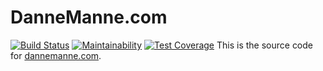# DanneManne.com

[![Build Status](https://travis-ci.org/dannemanne/BlogDev.svg?branch=master)](https://travis-ci.org/dannemanne/BlogDev)
[![Maintainability](https://api.codeclimate.com/v1/badges/50b846ed1037e846e606/maintainability)](https://codeclimate.com/github/dannemanne/BlogDev/maintainability)
[![Test Coverage](https://api.codeclimate.com/v1/badges/50b846ed1037e846e606/test_coverage)](https://codeclimate.com/github/dannemanne/BlogDev/test_coverage)
This is the source code for [dannemanne.com](http://dannemanne.com).


